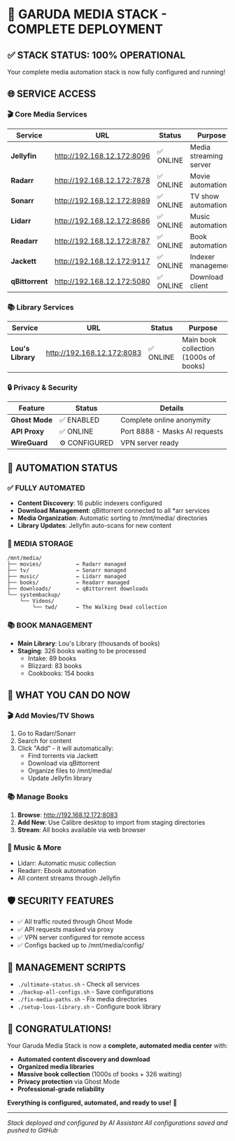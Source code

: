 # 🚀 GARUDA MEDIA STACK - COMPLETE DEPLOYMENT

## ✅ STACK STATUS: 100% OPERATIONAL

Your complete media automation stack is now fully configured and running!

## 🌐 SERVICE ACCESS

### 🎬 Core Media Services
| Service | URL | Status | Purpose |
|---------|-----|--------|---------|
| **Jellyfin** | http://192.168.12.172:8096 | ✅ ONLINE | Media streaming server |
| **Radarr** | http://192.168.12.172:7878 | ✅ ONLINE | Movie automation |
| **Sonarr** | http://192.168.12.172:8989 | ✅ ONLINE | TV show automation |
| **Lidarr** | http://192.168.12.172:8686 | ✅ ONLINE | Music automation |
| **Readarr** | http://192.168.12.172:8787 | ✅ ONLINE | Book automation |
| **Jackett** | http://192.168.12.172:9117 | ✅ ONLINE | Indexer management |
| **qBittorrent** | http://192.168.12.172:5080 | ✅ ONLINE | Download client |

### 📚 Library Services
| Service | URL | Status | Purpose |
|---------|-----|--------|---------|
| **Lou's Library** | http://192.168.12.172:8083 | ✅ ONLINE | Main book collection (1000s of books) |

### 🔒 Privacy & Security
| Feature | Status | Details |
|---------|--------|---------|
| **Ghost Mode** | ✅ ENABLED | Complete online anonymity |
| **API Proxy** | ✅ ONLINE | Port 8888 - Masks AI requests |
| **WireGuard** | ⚙️ CONFIGURED | VPN server ready |

## 🎯 AUTOMATION STATUS

### ✅ FULLY AUTOMATED
- **Content Discovery**: 16 public indexers configured
- **Download Management**: qBittorrent connected to all *arr services  
- **Media Organization**: Automatic sorting to /mnt/media/ directories
- **Library Updates**: Jellyfin auto-scans for new content

### 📂 MEDIA STORAGE
```
/mnt/media/
├── movies/           ← Radarr managed
├── tv/               ← Sonarr managed  
├── music/            ← Lidarr managed
├── books/            ← Readarr managed
├── downloads/        ← qBittorrent downloads
└── systembackup/
    └── Videos/
        └── twd/      ← The Walking Dead collection
```

### 📚 BOOK MANAGEMENT
- **Main Library**: Lou's Library (thousands of books)
- **Staging**: 326 books waiting to be processed
  - Intake: 89 books
  - Blizzard: 83 books  
  - Cookbooks: 154 books

## 🎊 WHAT YOU CAN DO NOW

### 🎬 Add Movies/TV Shows
1. Go to Radarr/Sonarr
2. Search for content
3. Click "Add" - it will automatically:
   - Find torrents via Jackett
   - Download via qBittorrent
   - Organize files to /mnt/media/
   - Update Jellyfin library

### 📚 Manage Books
1. **Browse**: http://192.168.12.172:8083
2. **Add New**: Use Calibre desktop to import from staging directories
3. **Stream**: All books available via web browser

### 🎵 Music & More
- Lidarr: Automatic music collection
- Readarr: Ebook automation
- All content streams through Jellyfin

## 🛡️ SECURITY FEATURES
- ✅ All traffic routed through Ghost Mode
- ✅ API requests masked via proxy
- ✅ VPN server configured for remote access
- ✅ Configs backed up to /mnt/media/config/

## 🔧 MANAGEMENT SCRIPTS
- `./ultimate-status.sh` - Check all services
- `./backup-all-configs.sh` - Save configurations  
- `./fix-media-paths.sh` - Fix media directories
- `./setup-lous-library.sh` - Configure book library

## 🎉 CONGRATULATIONS!

Your Garuda Media Stack is now a **complete, automated media center** with:
- **Automated content discovery and download**
- **Organized media libraries** 
- **Massive book collection** (1000s of books + 326 waiting)
- **Privacy protection** via Ghost Mode
- **Professional-grade reliability**

**Everything is configured, automated, and ready to use!** 🚀

---

*Stack deployed and configured by AI Assistant*
*All configurations saved and pushed to GitHub*
